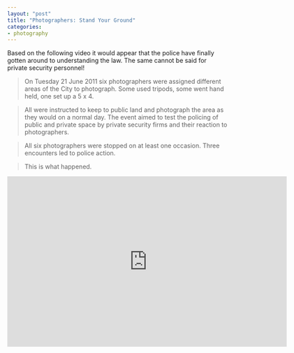 ```yaml
---
layout: "post"
title: "Photographers: Stand Your Ground"
categories:
- photography
---
```


Based on the following video it would appear that the police have finally gotten around to understanding the law. The same cannot be said for private security personnel!

<blockquote>On Tuesday 21 June 2011 six photographers were assigned different areas of the City to photograph. Some used tripods, some went hand held, one set up a 5 x 4.</blockquote>

<blockquote>All were instructed to keep to public land and photograph the area as they would on a normal day. The event aimed to test the policing of public and private space by private security firms and their reaction to photographers.</blockquote>

<blockquote>All six photographers were stopped on at least one occasion. Three encounters led to police action.</blockquote>

<blockquote>This is what happened.</blockquote>

<center><iframe width="640" height="390" src="http://www.youtube.com/embed/FJH9F7Hcluo" frameborder="0" allowfullscreen></iframe></center>

&nbsp;